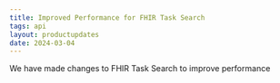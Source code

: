 ```yaml
---
title: Improved Performance for FHIR Task Search
tags: api 
layout: productupdates
date: 2024-03-04
---
```


We have made changes to FHIR Task Search to improve performance